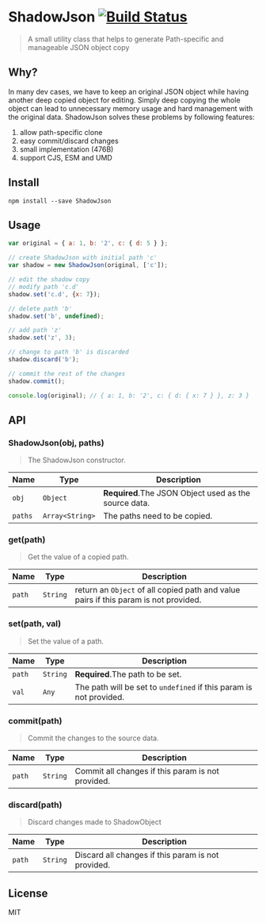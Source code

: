 # ShadowJson [![Build Status](https://travis-ci.org/yuanfux/ShadowJson.svg?branch=master)](https://travis-ci.org/yuanfux/ShadowJson)
> A small utility class that helps to generate Path-specific and manageable JSON object copy

## Why?
In many dev cases, we have to keep an original JSON object while having another deep copied object for editing. Simply deep copying the whole object can lead to unnecessary memory usage and hard management with the original data. ShadowJson solves these problems by following features: 
1. allow path-specific clone
2. easy commit/discard changes
4. small implementation (476B)
3. support CJS, ESM and UMD

## Install

`npm install --save ShadowJson`

## Usage

```javascript
var original = { a: 1, b: '2', c: { d: 5 } };

// create ShadowJson with initial path 'c'
var shadow = new ShadowJson(original, ['c']);

// edit the shadow copy
// modify path 'c.d'
shadow.set('c.d', {x: 7});

// delete path 'b'
shadow.set('b', undefined);

// add path 'z'
shadow.set('z', 3);

// change to path 'b' is discarded
shadow.discard('b');

// commit the rest of the changes
shadow.commit();

console.log(original); // { a: 1, b: '2', c: { d: { x: 7 } }, z: 3 }
```

## API
### ShadowJson(obj, paths)
> The ShadowJson constructor.

Name | Type | Description
--- | --- | ---
`obj` | `Object` | **Required**.The JSON Object used as the source data.
`paths` | `Array<String>` | The paths need to be copied.

### get(path)
> Get the value of a copied path.

Name | Type | Description
--- | --- | ---
`path` | `String` | return an `Object` of all copied path and value pairs if this param is not provided.

### set(path, val)
> Set the value of a path.

Name | Type | Description
--- | --- | ---
`path` | `String` | __Required__.The path to be set.
`val` | `Any` | The path will be set to `undefined` if this param is not provided.

### commit(path)
> Commit the changes to the source data.

Name | Type | Description
--- | --- | ---
`path` | `String` | Commit all changes if this param is not provided.

### discard(path)
> Discard changes made to ShadowObject

Name | Type | Description
--- | --- | ---
`path` | `String` | Discard all changes if this param is not provided.

## License
MIT